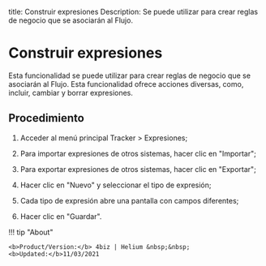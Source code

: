 title:  Construir expresiones 
Description: Se puede utilizar para crear reglas de negocio que se asociarán al Flujo.
# Construir expresiones

Esta funcionalidad se puede utilizar para crear reglas de negocio que se asociarán al Flujo.
Esta funcionalidad ofrece acciones diversas, como, incluir, cambiar y borrar expresiones.

Procedimiento
-------------

1.  Acceder al menú principal Tracker \> Expresiones;

2.  Para importar expresiones de otros sistemas, hacer clic en "Importar";

3.  Para exportar expresiones de otros sistemas, hacer clic en "Exportar";

4.  Hacer clic en "Nuevo" y seleccionar el tipo de expresión;

5.  Cada tipo de expresión abre una pantalla con campos diferentes;

6.  Hacer clic en "Guardar".

!!! tip "About"

    <b>Product/Version:</b> 4biz | Helium &nbsp;&nbsp;
    <b>Updated:</b>11/03/2021
